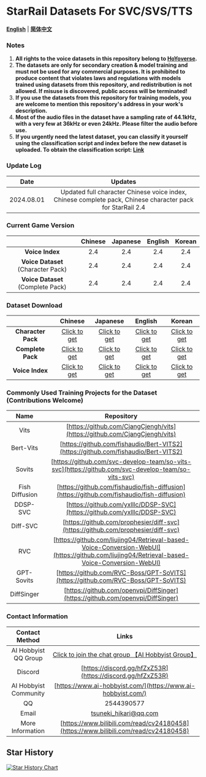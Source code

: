 # StarRail Datasets For SVC/SVS/TTS

[**English**](./README.md) | [**简体中文**](./README_CN.md)

### Notes

1. **All rights to the voice datasets in this repository belong to [HoYoverse](https://www.hoyoverse.com/).**
2. **The datasets are only for secondary creation & model training and must not be used for any commercial purposes. It is prohibited to produce content that violates laws and regulations with models trained using datasets from this repository, and redistribution is not allowed. If misuse is discovered, public access will be terminated!**
3. **If you use the datasets from this repository for training models, you are welcome to mention this repository's address in your work's description.**
4. **Most of the audio files in the dataset have a sampling rate of 44.1kHz, with a very few at 36kHz or even 24kHz. Please filter the audio before use.**
5. **If you urgently need the latest dataset, you can classify it yourself using the classification script and index before the new dataset is uploaded. To obtain the classification script: [Link](https://github.com/AI-Hobbyist/StarRail_Voice_Sorting_Scripts)**

### Update Log

|          Date           |                           Updates                            |
| :---------------------: | :----------------------------------------------------------: |
|       2024.08.01       |     Updated full character Chinese voice index, Chinese complete pack, Chinese character pack for StarRail 2.4      |

### Current Game Version

|                                    | Chinese | Japanese | English | Korean |
| :--------------------------------: | :-----: | :------: | :-----: | :----: |
|          **Voice Index**           |   2.4   |   2.4    |   2.4   |  2.4   |
| **Voice Dataset** (Character Pack) |   2.4   |   2.4    |   2.4   |  2.4   |
| **Voice Dataset** (Complete Pack)  |   2.4  |   2.4    |   2.4   |  2.4   |

### Dataset Download

|                    |                           Chinese                            |                           Japanese                           |                           English                            |                            Korean                            |
| :----------------: | :----------------------------------------------------------: | :----------------------------------------------------------: | :----------------------------------------------------------: | :----------------------------------------------------------: |
| **Character Pack** | [Click to get](https://pan.ai-hobbyist.com/StarRail%20Datasets/%E4%B8%AD%E6%96%87%20-%20Chinese) | [Click to get](https://pan.ai-hobbyist.com/StarRail%20Datasets/%E6%97%A5%E8%AF%AD%20-%20Japanese) | [Click to get](https://pan.ai-hobbyist.com/StarRail%20Datasets/%E8%8B%B1%E8%AF%AD%20-%20English) | [Click to get](https://pan.ai-hobbyist.com/StarRail%20Datasets/%E9%9F%A9%E8%AF%AD%20-%20Korean) |
| **Complete Pack**  | [Click to get](https://modelscope.cn/datasets/aihobbyist/StarRail_Dataset/resolve/master/StarRail2.4_CN.7z) | [Click to get](https://modelscope.cn/datasets/aihobbyist/StarRail_Dataset/resolve/master/StarRail2.4_JP.7z) | [Click to get](https://modelscope.cn/datasets/aihobbyist/StarRail_Dataset/resolve/master/StarRail2.4_EN.7z) | [Click to get](https://modelscope.cn/datasets/aihobbyist/StarRail_Dataset/resolve/master/StarRail2.4_KR.7z) |
|  **Voice Index**   | [Click to get](https://github.com/AI-Hobbyist/StarRail_Voice_Sorting_Scripts/raw/main/Indexs/CHS.xlsx) | [Click to get](https://github.com/AI-Hobbyist/StarRail_Voice_Sorting_Scripts/raw/main/Indexs/JP.xlsx) | [Click to get](https://github.com/AI-Hobbyist/StarRail_Voice_Sorting_Scripts/raw/main/Indexs/EN.xlsx) | [Click to get](https://github.com/AI-Hobbyist/StarRail_Voice_Sorting_Scripts/raw/main/Indexs/KR.xlsx) |

### Commonly Used Training Projects for the Dataset (Contributions Welcome)

|      Name      |                          Repository                          |
| :------------: | :----------------------------------------------------------: |
|      Vits      | [https://github.com/CjangCjengh/vits](https://github.com/CjangCjengh/vits) |
|   Bert-Vits    | [https://github.com/fishaudio/Bert-VITS2](https://github.com/fishaudio/Bert-VITS2) |
|     Sovits     | [https://github.com/svc-develop-team/so-vits-svc](https://github.com/svc-develop-team/so-vits-svc) |
| Fish Diffusion | [https://github.com/fishaudio/fish-diffusion](https://github.com/fishaudio/fish-diffusion) |
|    DDSP-SVC    | [https://github.com/yxlllc/DDSP-SVC](https://github.com/yxlllc/DDSP-SVC) |
|    Diff-SVC    | [https://github.com/prophesier/diff-svc](https://github.com/prophesier/diff-svc) |
|      RVC       | [https://github.com/liujing04/Retrieval-based-Voice-Conversion-WebUI](https://github.com/liujing04/Retrieval-based-Voice-Conversion-WebUI) |
|   GPT-Sovits   | [https://github.com/RVC-Boss/GPT-SoVITS](https://github.com/RVC-Boss/GPT-SoVITS) |
|   DiffSinger   | [https://github.com/openvpi/DiffSinger](https://github.com/openvpi/DiffSinger) |

### Contact Information

|     Contact Method     |                            Links                             |
| :--------------------: | :----------------------------------------------------------: |
|  AI Hobbyist QQ Group  | [Click to join the chat group 【AI Hobbyist Group】](http://qm.qq.com/cgi-bin/qm/qr?_wv=1027&k=7vd0kFFgSdgx3c3CZ33J01dx2XTdfelr&authKey=rsG7W1bP3mlsg3UfTpsVrLV%2BLYvmsqJvH%2F2KoWswFd3pa7nkBf0oEV5vCYvBHZLS&noverify=0&group_code=309046913) |
| Discord | [https://discord.gg/hfZxZ53R](https://discord.gg/hfZxZ53R) |
| AI Hobbyist Community  | [https://www.ai-hobbyist.com/](https://www.ai-hobbyist.com/) |
|           QQ           |                          2544390577                          |
|         Email          |                    tsuneki_hikari@qq.com                     |
|    More Information    | [https://www.bilibili.com/read/cv24180458](https://www.bilibili.com/read/cv24180458) |

## Star History

[![Star History Chart](https://api.star-history.com/svg?repos=AI-Hobbyist/StarRail_Datasets&type=Date)](https://star-history.com/#AI-Hobbyist/StarRail_Datasets&Date)